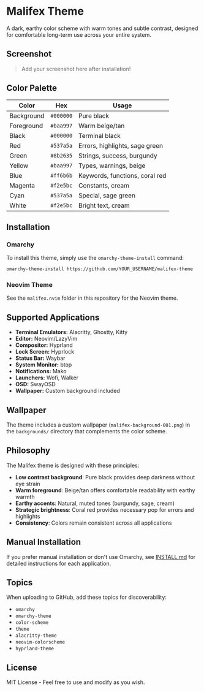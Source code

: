 # Malifex Theme

A dark, earthy color scheme with warm tones and subtle contrast, designed for comfortable long-term use across your entire system.

## Screenshot

> Add your screenshot here after installation!

## Color Palette

| Color      | Hex       | Usage                          |
|------------|-----------|--------------------------------|
| Background | `#000000` | Pure black                     |
| Foreground | `#baa997` | Warm beige/tan                 |
| Black      | `#000000` | Terminal black                 |
| Red        | `#537a5a` | Errors, highlights, sage green |
| Green      | `#8b2635` | Strings, success, burgundy     |
| Yellow     | `#baa997` | Types, warnings, beige         |
| Blue       | `#ff6b6b` | Keywords, functions, coral red |
| Magenta    | `#f2e5bc` | Constants, cream               |
| Cyan       | `#537a5a` | Special, sage green            |
| White      | `#f2e5bc` | Bright text, cream             |

## Installation

### Omarchy

To install this theme, simply use the `omarchy-theme-install` command:

```bash
omarchy-theme-install https://github.com/YOUR_USERNAME/malifex-theme
```

### Neovim Theme

See the `malifex.nvim` folder in this repository for the Neovim theme.

## Supported Applications

- **Terminal Emulators:** Alacritty, Ghostty, Kitty
- **Editor:** Neovim/LazyVim  
- **Compositor:** Hyprland
- **Lock Screen:** Hyprlock
- **Status Bar:** Waybar
- **System Monitor:** btop
- **Notifications:** Mako
- **Launchers:** Wofi, Walker
- **OSD:** SwayOSD
- **Wallpaper:** Custom background included

## Wallpaper

The theme includes a custom wallpaper (`malifex-background-001.png`) in the `backgrounds/` directory that complements the color scheme.

## Philosophy

The Malifex theme is designed with these principles:

- **Low contrast background**: Pure black provides deep darkness without eye strain
- **Warm foreground**: Beige/tan offers comfortable readability with earthy warmth  
- **Earthy accents**: Natural, muted tones (burgundy, sage, cream)
- **Strategic brightness**: Coral red provides necessary pop for errors and highlights
- **Consistency**: Colors remain consistent across all applications

## Manual Installation

If you prefer manual installation or don't use Omarchy, see [INSTALL.md](INSTALL.md) for detailed instructions for each application.

## Topics

When uploading to GitHub, add these topics for discoverability:
- `omarchy`
- `omarchy-theme`
- `color-scheme`
- `theme`
- `alacritty-theme`
- `neovim-colorscheme`
- `hyprland-theme`

## License

MIT License - Feel free to use and modify as you wish.
